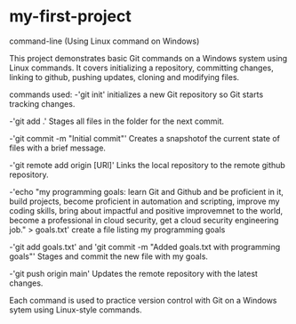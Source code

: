 # my-first-project
command-line (Using Linux command on Windows)

This project demonstrates basic Git commands on a Windows system using Linux commands. It covers initializing a repository, committing changes, linking to github, pushing updates, cloning and modifying files.

commands used: 
-'git init' initializes a new Git repository so Git starts tracking changes. 

-'git add .' Stages all files in the folder for the next commit. 

-'git commit -m "Initial commit"' Creates a snapshotof the current state of files with a brief message. 

-'git remote add origin [URl]' Links the local repository to the remote github repository. 

-'echo "my programming goals: learn Git and Github and be proficient in it, build projects, become proficient in automation and scripting, improve my coding skills, bring about impactful and positive improvemnet to the world, become a professional in cloud security, get a cloud security engineering job." > goals.txt' create a file listing my programming goals 

-'git add goals.txt' and 'git commit -m "Added goals.txt with programming goals"' Stages and commit the new file with my goals. 

-'git push origin main' Updates the remote repository with the latest changes.

Each command is used to practice version control with Git on a Windows sytem using Linux-style commands.
